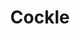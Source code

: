 ---
templateKey: blog-post
featuredpost: false
featuredimage: /assets/Cockle.png
title: Cockle
description: Fish~Crabpot
testfield: 1436
---